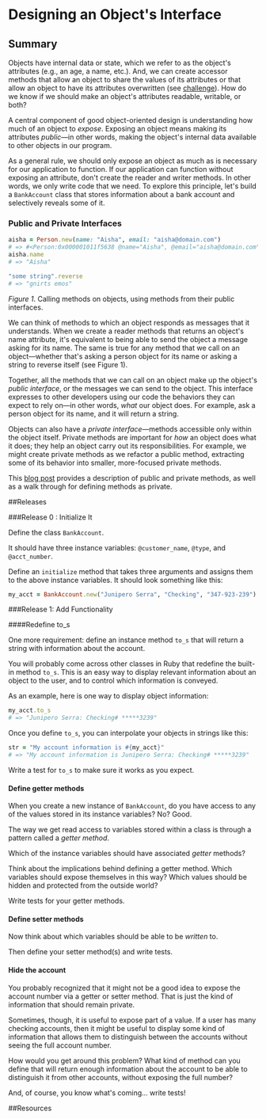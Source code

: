 # Designing an Object's Interface

## Summary
Objects have internal data or state, which we refer to as the object's attributes (e.g., an age, a name, etc.).  And, we can create accessor methods that allow an object to share the values of its attributes or that allow an object to have its attributes overwritten (see [challenge][accessor challenge]).  How do we know if we should make an object's attributes readable, writable, or both?

A central component of good object-oriented design is understanding how much of an object to *expose*.  Exposing an object means making its attributes *public*—in other words, making the object's internal data available to other objects in our program.

As a general rule, we should only expose an object as much as is necessary for our application to function.  If our application can function without exposing an attribute, don't create the reader and writer methods.  In other words, we only write code that we need.  To explore this principle, let's build a `BankAccount` class that stores information about a bank account and selectively reveals some of it.


### Public and Private Interfaces
```ruby
aisha = Person.new(name: "Aisha", email: "aisha@domain.com")
# => #<Person:0x000001011f5638 @name="Aisha", @email="aisha@domain.com">
aisha.name
# => "Aisha"

"some string".reverse
# => "gnirts emos"
```  
*Figure 1*.  Calling methods on objects, using methods from their public interfaces.

We can think of methods to which an object responds as messages that it understands.  When we create a reader methods that returns an object's name attribute, it's equivalent to being able to send the object a message asking for its name.  The same is true for any method that we call on an object—whether that's asking a person object for its name or asking a string to reverse itself (see Figure 1).

Together, all the methods that we can call on an object make up the object's *public interface*, or the messages we can send to the object.  This interface expresses to other developers using our code the behaviors they can expect to rely on—in other words, *what* our object does.  For example, ask a person object for its name, and it will return a string.

Objects can also have a *private interface*—methods accessible only within the object itself.  Private methods are important for *how* an object does what it does; they help an object carry out its responsibilities.  For example, we might create private methods as we refactor a public method, extracting some of its behavior into smaller, more-focused private methods.  

This [blog post][] provides a description of public and private methods, as well as a walk through for defining methods as private.


##Releases

###Release 0 : Initialize It

Define the class `BankAccount`.

It should have three instance variables: `@customer_name`, `@type`, and `@acct_number`.

Define an `initialize` method that takes three arguments and assigns them to the above instance variables.  It should look something like this:

```ruby
my_acct = BankAccount.new("Junipero Serra", "Checking", "347-923-239")
```

###Release 1: Add Functionality

####Redefine to_s

One more requirement: define an instance method `to_s` that will return a string with information about the account.

You will probably come across other classes in Ruby that redefine the built-in method `to_s`.  This is an easy way to display relevant information about an object to the user, and to control which information is conveyed.

As an example, here is one way to display object information:

```ruby
my_acct.to_s
# => "Junipero Serra: Checking# *****3239"
```

Once you define `to_s`, you can interpolate your objects in strings like this:

```ruby
str = "My account information is #{my_acct}"
# => "My account information is Junipero Serra: Checking# *****3239"
```

Write a test for `to_s` to make sure it works as you expect.

#### Define getter methods

When you create a new instance of `BankAccount`, do you have access to any of the values stored in its instance variables?  No?  Good.

The way we get read access to variables stored within a class is through a pattern called a *getter method*.

Which of the instance variables should have associated *getter* methods?

Think about the implications behind defining a getter method.  Which variables should expose themselves in this way?  Which values should be hidden and protected from the outside world?

Write tests for your getter methods.

#### Define setter methods

Now think about which variables should be able to be *written* to.

Then define your setter method(s) and write tests.

#### Hide the account

You probably recognized that it might not be a good idea to expose the account number via a getter or setter method.  That is just the kind of information that should remain private.

Sometimes, though, it is useful to expose part of a value.  If a user has many checking accounts, then it might be useful to display some kind of information that allows them to distinguish between the accounts without seeing the full account number.

How would you get around this problem?  What kind of method can you define that will return enough information about the account to be able to distinguish it from other accounts, without exposing the full number?

And, of course, you know what's coming... write tests!

##Resources

[accessor challenge]: ../../../ruby-drill-accessor-methods-challenge
[blog post]: http://culttt.com/2015/06/03/the-difference-between-public-protected-and-private-methods-in-ruby/
